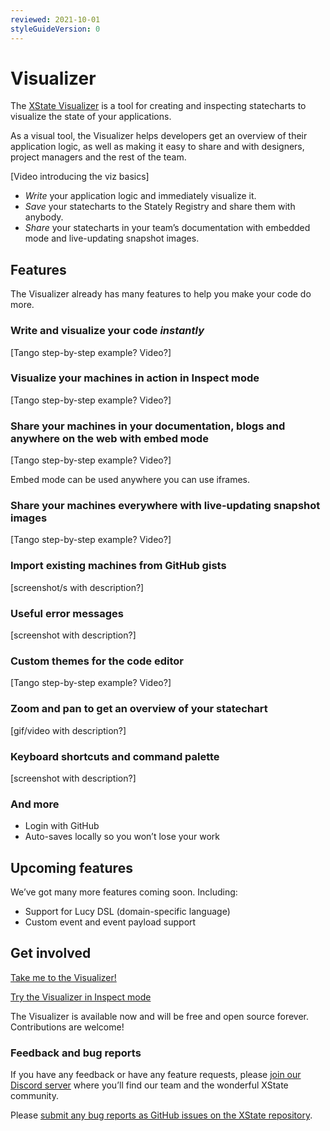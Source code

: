 ```yaml
---
reviewed: 2021-10-01
styleGuideVersion: 0
---
```


# Visualizer

The [XState Visualizer](https://stately.ai/viz) is a tool for creating and inspecting statecharts to visualize the state of your applications.

As a visual tool, the Visualizer helps developers get an overview of their application logic, as well as making it easy to share and with designers, project managers and the rest of the team.

[Video introducing the viz basics]

- _Write_ your application logic and immediately visualize it.
- _Save_ your statecharts to the Stately Registry and share them with anybody.
- _Share_ your statecharts in your team’s documentation with embedded mode and live-updating snapshot images.

## Features

The Visualizer already has many features to help you make your code do more.

### Write and visualize your code _instantly_

[Tango step-by-step example? Video?]

### Visualize your machines in action in Inspect mode

[Tango step-by-step example? Video?]

### Share your machines in your documentation, blogs and anywhere on the web with embed mode

[Tango step-by-step example? Video?]

Embed mode can be used anywhere you can use iframes.

### Share your machines everywhere with live-updating snapshot images

[Tango step-by-step example? Video?]

### Import existing machines from GitHub gists

[screenshot/s with description?]

### Useful error messages

[screenshot with description?]

### Custom themes for the code editor

[Tango step-by-step example? Video?]

### Zoom and pan to get an overview of your statechart

[gif/video with description?]

### Keyboard shortcuts and command palette

[screenshot with description?]

### And more

- Login with GitHub
- Auto-saves locally so you won’t lose your work

## Upcoming features

We’ve got many more features coming soon. Including:

- Support for Lucy DSL (domain-specific language)
- Custom event and event payload support

## Get involved

[Take me to the Visualizer!](https://stately.ai)

[Try the Visualizer in Inspect mode](https://stately.ai/viz?inspect)

The Visualizer is available now and will be free and open source forever. Contributions are welcome!

### Feedback and bug reports

If you have any feedback or have any feature requests, please [join our Discord server](https://discord.gg/xstate) where you’ll find our team and the wonderful XState community.

Please [submit any bug reports as GitHub issues on the XState repository](https://github.com/statelyai/xstate/issues).
